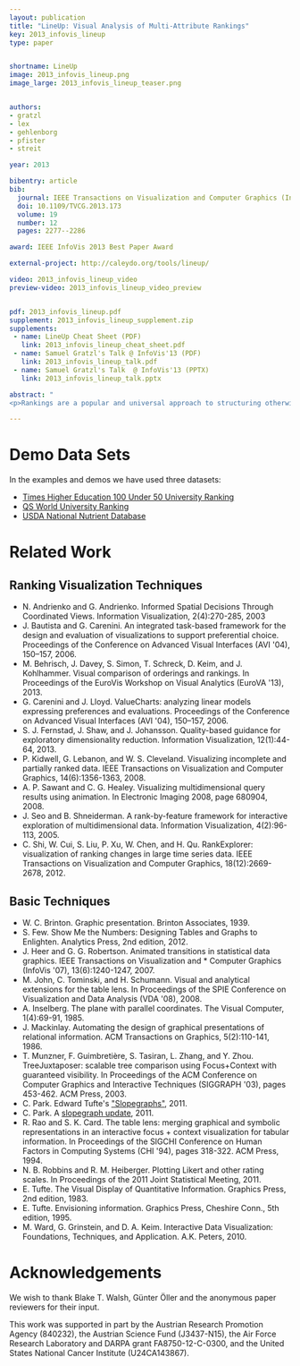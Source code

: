 ```yaml
---
layout: publication
title: "LineUp: Visual Analysis of Multi-Attribute Rankings"
key: 2013_infovis_lineup
type: paper


shortname: LineUp
image: 2013_infovis_lineup.png
image_large: 2013_infovis_lineup_teaser.png


authors:
- gratzl
- lex
- gehlenborg
- pfister
- streit

year: 2013

bibentry: article
bib:
  journal: IEEE Transactions on Visualization and Computer Graphics (InfoVis '13)
  doi: 10.1109/TVCG.2013.173
  volume: 19
  number: 12
  pages: 2277--2286

award: IEEE InfoVis 2013 Best Paper Award

external-project: http://caleydo.org/tools/lineup/

video: 2013_infovis_lineup_video
preview-video: 2013_infovis_lineup_video_preview


pdf: 2013_infovis_lineup.pdf
supplement: 2013_infovis_lineup_supplement.zip
supplements:
 - name: LineUp Cheat Sheet (PDF)
   link: 2013_infovis_lineup_cheat_sheet.pdf
 - name: Samuel Gratzl's Talk @ InfoVis'13 (PDF)
   link: 2013_infovis_lineup_talk.pdf
 - name: Samuel Gratzl's Talk  @ InfoVis'13 (PPTX)
   link: 2013_infovis_lineup_talk.pptx

abstract: "
<p>Rankings are a popular and universal approach to structuring otherwise unorganized collections of items by computing a rank for each item based on the value of one or more of its attributes. This allows us, for example, to prioritize tasks or to evaluate the performance of products relative to each other. While the visualization of a ranking itself is straightforward, its interpretation is not, because the rank of an item represents only a summary of a potentially complicated relationship between its attributes and those of the other items. It is also common that alternative rankings exist which need to be compared and analyzed to gain insight into how multiple heterogeneous attributes affect the rankings. Advanced visual exploration tools are needed to make this process efficient. In this paper we present a comprehensive analysis of requirements for the visualization of multi-attribute rankings. Based on these considerations, we propose LineUp - a novel and scalable visualization technique that uses bar charts. This interactive technique supports the ranking of items based on multiple heterogeneous attributes with different scales and semantics. It enables users to interactively combine attributes and flexibly refine parameters to explore the effect of changes in the attribute combination. This process can be employed to derive actionable insights as to which attributes of an item need to be modified in order for its rank to change. Additionally, through integration of slope graphs, LineUp can also be used to compare multiple alternative rankings on the same set of items, for example, over time or across different attribute combinations. We evaluate the effectiveness of the proposed multi-attribute visualization technique in a qualitative study. The study shows that users are able to successfully solve complex ranking tasks in a short period of time.</p>"

---
```


# Demo Data Sets

In the examples and demos we have used three datasets:

* [Times Higher Education 100 Under 50 University Ranking](http://www.timeshighereducation.co.uk/world-university-rankings/2012/one-hundred-under-fifty)
* [QS World University Ranking](http://www.iu.qs.com/university-rankings/world-university-rankings/)
* [USDA National Nutrient Database](http://www.ars.usda.gov/ba/bhnrc/ndl)

# Related Work

## Ranking Visualization Techniques

* N. Andrienko and G. Andrienko. Informed Spatial Decisions Through Coordinated Views. Information Visualization, 2(4):270-285, 2003
* J. Bautista and G. Carenini. An integrated task-based framework for the design and evaluation of visualizations to support preferential choice. Proceedings of the Conference on Advanced Visual Interfaces (AVI '04), 150–157, 2006.
* M. Behrisch, J. Davey, S. Simon, T. Schreck, D. Keim, and J. Kohlhammer. Visual comparison of orderings and rankings. In Proceedings of the EuroVis Workshop on Visual Analytics (EuroVA '13), 2013.
* G. Carenini and J. Lloyd. ValueCharts: analyzing linear models expressing preferences and evaluations. Proceedings of the Conference on Advanced Visual Interfaces (AVI '04), 150–157, 2006.
* S. J. Fernstad, J. Shaw, and J. Johansson. Quality-based guidance for exploratory dimensionality reduction. Information Visualization, 12(1):44-64, 2013.
* P. Kidwell, G. Lebanon, and W. S. Cleveland. Visualizing incomplete and partially ranked data. IEEE Transactions on Visualization and Computer Graphics, 14(6):1356-1363, 2008.
* A. P. Sawant and C. G. Healey. Visualizing multidimensional query results using animation. In Electronic Imaging 2008, page 680904, 2008.
* J. Seo and B. Shneiderman. A rank-by-feature framework for interactive exploration of multidimensional data. Information Visualization, 4(2):96-113, 2005.
* C. Shi, W. Cui, S. Liu, P. Xu, W. Chen, and H. Qu. RankExplorer: visualization of ranking changes in large time series data. IEEE Transactions on Visualization and Computer Graphics, 18(12):2669-2678, 2012.


## Basic Techniques

* W. C. Brinton. Graphic presentation. Brinton Associates, 1939.
* S. Few. Show Me the Numbers: Designing Tables and Graphs to Enlighten. Analytics Press, 2nd edition, 2012.
* J. Heer and G. G. Robertson. Animated transitions in statistical data graphics. IEEE Transactions on Visualization and * Computer Graphics (InfoVis '07), 13(6):1240-1247, 2007.
* M. John, C. Tominski, and H. Schumann. Visual and analytical extensions for the table lens. In Proceedings of the SPIE Conference on Visualization and Data Analysis (VDA '08), 2008.
* A. Inselberg. The plane with parallel coordinates. The Visual Computer, 1(4):69-91, 1985.
* J. Mackinlay. Automating the design of graphical presentations of relational information. ACM Transactions on Graphics, 5(2):110-141, 1986.
* T. Munzner, F. Guimbretière, S. Tasiran, L. Zhang, and Y. Zhou. TreeJuxtaposer: scalable tree comparison using Focus+Context with guaranteed visibility. In Proceedings of the ACM Conference on Computer Graphics and Interactive Techniques (SIGGRAPH '03), pages 453-462. ACM Press, 2003.
* C. Park. Edward Tufte's ["Slopegraphs"](http://charliepark.org/slopegraphs/), 2011.
* C. Park. A [slopegraph update](http://charliepark.org/a-slopegraph-update/), 2011.
* R. Rao and S. K. Card. The table lens: merging graphical and symbolic representations in an interactive focus + context visualization for tabular information. In Proceedings of the SIGCHI Conference on Human Factors in Computing Systems (CHI '94), pages 318-322. ACM Press, 1994.
* N. B. Robbins and R. M. Heiberger. Plotting Likert and other rating scales. In Proceedings of the 2011 Joint Statistical Meeting, 2011.
* E. Tufte. The Visual Display of Quantitative Information. Graphics Press, 2nd edition, 1983.
* E. Tufte. Envisioning information. Graphics Press, Cheshire Conn., 5th edition, 1995.
* M. Ward, G. Grinstein, and D. A. Keim. Interactive Data Visualization: Foundations, Techniques, and Application. A.K. Peters, 2010.

# Acknowledgements

We wish to thank Blake T. Walsh, Günter Öller and the anonymous paper reviewers for their input.

This work was supported in part by the Austrian Research Promotion Agency (840232), the Austrian Science Fund (J3437-N15), the Air Force Research Laboratory and DARPA grant FA8750-12-C-0300, and the United States National Cancer Institute (U24CA143867).
